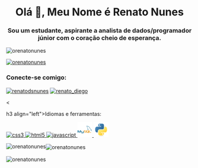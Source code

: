 <h1 align="center">Olá 👋, Meu Nome é Renato Nunes</h1>
<h3 align="center">Sou um estudante, aspirante a analista de dados/programador júnior com o coração cheio de esperança.</h3 >

<p align="left"> <img src="https://komarev.com/ghpvc/?username=orenatonunes&label=Profile%20views&color=0e75b6&style=flat" alt="orenatonunes" /> </p>

<p alinhar="esquerda"> <a href="https://github.com/ryo-ma/github-profile-trophy"><img src="https://github-profile-trophy.vercel.app/? username=orenatonunes" alt="orenatonunes" /></a> </p>

<h3 align="left">Conecte-se comigo:</h3>
<p align="left">
<a href="https://linkedin.com/in/renatodsnunes" target="blank"><img align="center" src="https://raw.githubusercontent.com/rahuldkjain/github-profile-readme -generator/master/src/images/icons/Social/linked-in-alt.svg" alt="renatodsnunes" height="30" width="40" /></a> <a href="https:
/ /instagram.com/renato_diego" target="blank"><img align="center" src="https://raw.githubusercontent.com/rahuldkjain/github-profile-readme-generator/master/src/images/icons /Social/instagram.svg" alt="renato_diego" height="30" width="40" /></a> </p>
<

h3 align="left">Idiomas e ferramentas:</h3>
<p align="left"> <a href="https://www.w3schools.com/css/" target="_blank" rel="noreferrer"> <img src="https://raw.githubusercontent. com/devicons/devicon/master/icons/css3/css3-original-wordmark.svg" alt="css3" width="40" height="40"/> </a> <a href="https:// www.w3.org/html/" target="_blank" rel="noreferrer"> <img src="https://raw.githubusercontent.com/devicons/devicon/master/icons/html5/html5-original-wordmark .svg" alt="html5" width="40" height="40"/> </a> <a href="https://developer.mozilla.org/en-US/docs/Web/JavaScript" target="_blank" rel="noreferrer"> <img src="https://raw.githubusercontent.com/devicons/devicon/master/icons/javascript/javascript- original.svg" alt="javascript" width="40" height="40"/> </a> <a href="https://www.mysql.com/" target="_blank" rel="noreferrer "> <img src="https://raw.githubusercontent.com/devicons/devicon/master/icons/mysql/mysql-original-wordmark.svg" alt="mysql" width="40" height="40" /> </a> <a href="https://www.python.org" target="_blank" rel="noreferrer"> <img src="https://raw.githubusercontent.com/devicons/devicon/master/icons/python/python-original.svg" alt="python" width="40" height="40"/> </a> </p>

<p><img align="left" src="https://github-readme-stats.vercel.app/api/top-langs?username=orenatonunes&show_icons=true&locale=en&layout=compact" alt="orenatonunes" /> </p>

<p> <img align="center" src="https://github-readme-stats.vercel.app/api?username=orenatonunes&show_icons=true&locale=en" alt="orenatonunes" /> </p>

<p><img align="center" src="https://github-readme-streak-stats.herokuapp.com/?user=orenatonunes&" alt="orenatonunes" /></p>




<!---

- 👋 Hi, I’m @orenatonunes
- 👀 I’m interested in ...
- 🌱 I’m currently learning ...
- 💞️ I’m looking to collaborate on ...
- 📫 How to reach me ...


orenatonunes/orenatonunes is a ✨ special ✨ repository because its `README.md` (this file) appears on your GitHub profile.
You can click the Preview link to take a look at your changes.
--->
